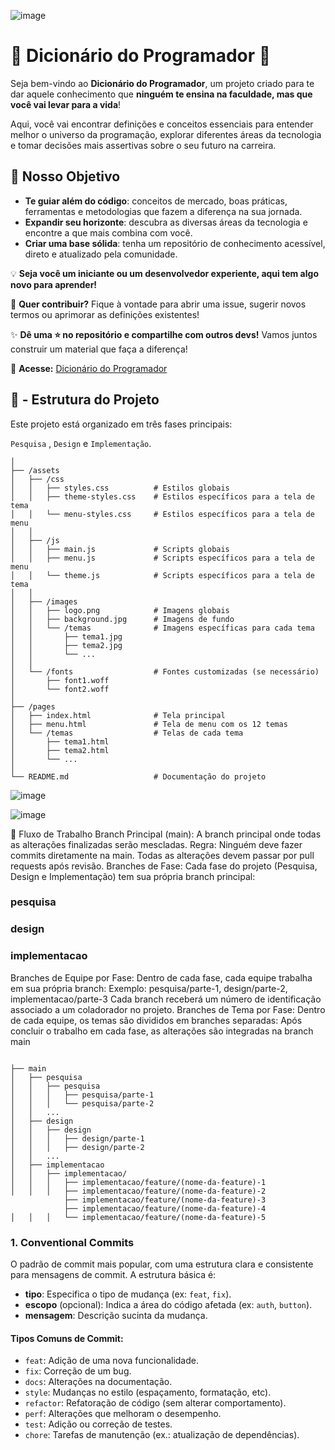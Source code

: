 ![image](https://github.com/user-attachments/assets/09250b18-b685-42b8-9229-dc5eca5b374f)

# 🧠 Dicionário do Programador 🚀  

Seja bem-vindo ao **Dicionário do Programador**, um projeto criado para te dar aquele conhecimento que **ninguém te ensina na faculdade, mas que você vai levar para a vida**!  

Aqui, você vai encontrar definições e conceitos essenciais para entender melhor o universo da programação, explorar diferentes áreas da tecnologia e tomar decisões mais assertivas sobre o seu futuro na carreira.  

## 🎯 Nosso Objetivo  
- **Te guiar além do código**: conceitos de mercado, boas práticas, ferramentas e metodologias que fazem a diferença na sua jornada.  
- **Expandir seu horizonte**: descubra as diversas áreas da tecnologia e encontre a que mais combina com você.  
- **Criar uma base sólida**: tenha um repositório de conhecimento acessível, direto e atualizado pela comunidade.  

💡 **Seja você um iniciante ou um desenvolvedor experiente, aqui tem algo novo para aprender!**  

📌 **Quer contribuir?** Fique à vontade para abrir uma issue, sugerir novos termos ou aprimorar as definições existentes!  

✨ **Dê uma ⭐ no repositório e compartilhe com outros devs!** Vamos juntos construir um material que faça a diferença!  

🔗 **Acesse:** [Dicionário do Programador](https://github.com/douglasin/dicionario-do-programador/)  


## 📂 - Estrutura do Projeto
Este projeto está organizado em três fases principais:

`Pesquisa` , `Design` e `Implementação`. 





``` 🫚 - /projeto
│
├── /assets
│   ├── /css
│   │   ├── styles.css          # Estilos globais
│   │   ├── theme-styles.css    # Estilos específicos para a tela de tema
│   │   └── menu-styles.css     # Estilos específicos para a tela de menu
│   │
│   ├── /js
│   │   ├── main.js             # Scripts globais
│   │   ├── menu.js             # Scripts específicos para a tela de menu
│   │   └── theme.js            # Scripts específicos para a tela de tema
│   │
│   ├── /images
│   │   ├── logo.png            # Imagens globais
│   │   ├── background.jpg      # Imagens de fundo
│   │   └── /temas              # Imagens específicas para cada tema
│   │       ├── tema1.jpg
│   │       ├── tema2.jpg
│   │       └── ...
│   │
│   └── /fonts                  # Fontes customizadas (se necessário)
│       ├── font1.woff
│       └── font2.woff
│
├── /pages
│   ├── index.html              # Tela principal
│   ├── menu.html               # Tela de menu com os 12 temas
│   └── /temas                  # Telas de cada tema
│       ├── tema1.html
│       ├── tema2.html
│       └── ...
│
└── README.md                   # Documentação do projeto
```
![image](https://github.com/user-attachments/assets/261d406f-9996-4981-8104-491525b5f568)

![image](https://github.com/user-attachments/assets/3a711d51-17b2-41f1-b7ae-2111018f631d)

🔧 Fluxo de Trabalho
Branch Principal (main):
A branch principal onde todas as alterações finalizadas serão mescladas.
Regra: Ninguém deve fazer commits diretamente na main. Todas as alterações devem passar por pull requests após revisão.
Branches de Fase:
Cada fase do projeto (Pesquisa, Design e Implementação) tem sua própria branch principal:

### pesquisa
### design
### implementacao

Branches de Equipe por Fase:
Dentro de cada fase, cada equipe trabalha em sua própria branch:
Exemplo: pesquisa/parte-1, design/parte-2, implementacao/parte-3
Cada branch receberá um número de identificação associado a um coladorador no projeto.
Branches de Tema por Fase:
Dentro de cada equipe, os temas são divididos em branches separadas:
Após concluir o trabalho em cada fase, as alterações são integradas na branch main

```

├── main
│   ├── pesquisa
│   │   ├── pesquisa
│   │   │   ├── pesquisa/parte-1
│   │   │   └── pesquisa/parte-2
│   │   ...
│   ├── design
│   │   ├── design
│   │   │   ├── design/parte-1
│   │   │   ├── design/parte-2
│   │   ...
│   ├── implementacao
│   │   ├── implementacao/
│   │   │   ├── implementacao/feature/(nome-da-feature)-1
│   │   │   ├── implementacao/feature/(nome-da-feature)-2
            ├── implementacao/feature/(nome-da-feature)-3
            ├── implementacao/feature/(nome-da-feature)-4
│   │   │   └── implementacao/feature/(nome-da-feature)-5
```
### 1. Conventional Commits

O padrão de commit mais popular, com uma estrutura clara e consistente para mensagens de commit. A estrutura básica é:


- **tipo**: Especifica o tipo de mudança (ex: `feat`, `fix`).
- **escopo** (opcional): Indica a área do código afetada (ex: `auth`, `button`).
- **mensagem**: Descrição sucinta da mudança.

#### Tipos Comuns de Commit:

- `feat`: Adição de uma nova funcionalidade.
- `fix`: Correção de um bug.
- `docs`: Alterações na documentação.
- `style`: Mudanças no estilo (espaçamento, formatação, etc).
- `refactor`: Refatoração de código (sem alterar comportamento).
- `perf`: Alterações que melhoram o desempenho.
- `test`: Adição ou correção de testes.
- `chore`: Tarefas de manutenção (ex.: atualização de dependências).
